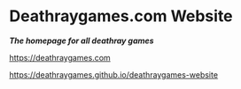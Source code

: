 # Deathraygames.com Website

***The homepage for all deathray games***

https://deathraygames.com

https://deathraygames.github.io/deathraygames-website

